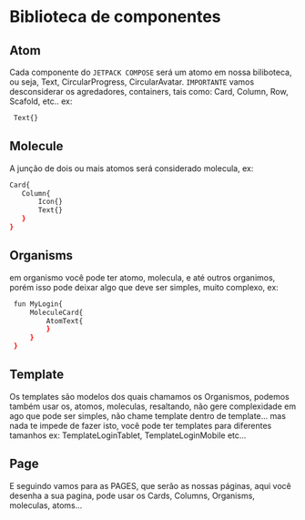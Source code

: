 # Biblioteca de componentes

## Atom
 Cada componente do `JETPACK COMPOSE` será um atomo em nossa biliboteca, ou seja,
 Text, CircularProgress, CircularAvatar.
 `IMPORTANTE` vamos desconsiderar os agredadores, containers, tais como:
 Card, Column, Row, Scafold, etc.. ex:
 ```sh
  Text{}
 ```
 
 ## Molecule
 A junção de dois ou mais atomos será considerado molecula, ex:
 ```sh
Card{
    Column{
        Icon{}
        Text{}
    }
}
```

## Organisms
 em organismo você pode ter atomo, molecula, e até outros organimos, porém isso pode
 deixar algo que deve ser simples, muito complexo, ex:

```sh
 fun MyLogin{
     MoleculeCard{
         AtomText{
         }
     }
 }
```

## Template
Os templates são modelos dos quais chamamos os Organismos, podemos também usar os, atomos, moleculas, resaltando, não gere complexidade em ago que pode ser simples, não chame template dentro de template... mas nada te impede de fazer isto, você pode ter templates para diferentes tamanhos ex:
TemplateLoginTablet, TemplateLoginMobile etc...

## Page
E seguindo vamos para as PAGES, que serão as nossas páginas, aqui você desenha a sua
pagina, pode usar os Cards, Columns, Organisms, moleculas, atoms...
